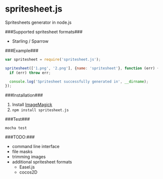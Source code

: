 spritesheet.js
==============

Spritesheets generator in node.js

###Supported spritesheet formats###
* Starling / Sparrow

###Example###
```javascript
var spritesheet = require('spritesheet.js');

spritesheet(['1.png', '2.png'], {name: 'spritesheet'}, function (err) {
  if (err) throw err;

  console.log('Spritesheet successfully generated in', __dirname);
});
```
###Installation###
1. Install [ImageMagick](http://www.imagemagick.org/)
2. ```npm install spritesheet.js```

###Test###
```
mocha test
```

###TODO:###
* command line interface
* file masks
* trimming images
* additional spritesheet formats
  * Easel.js
  * cocos2D
